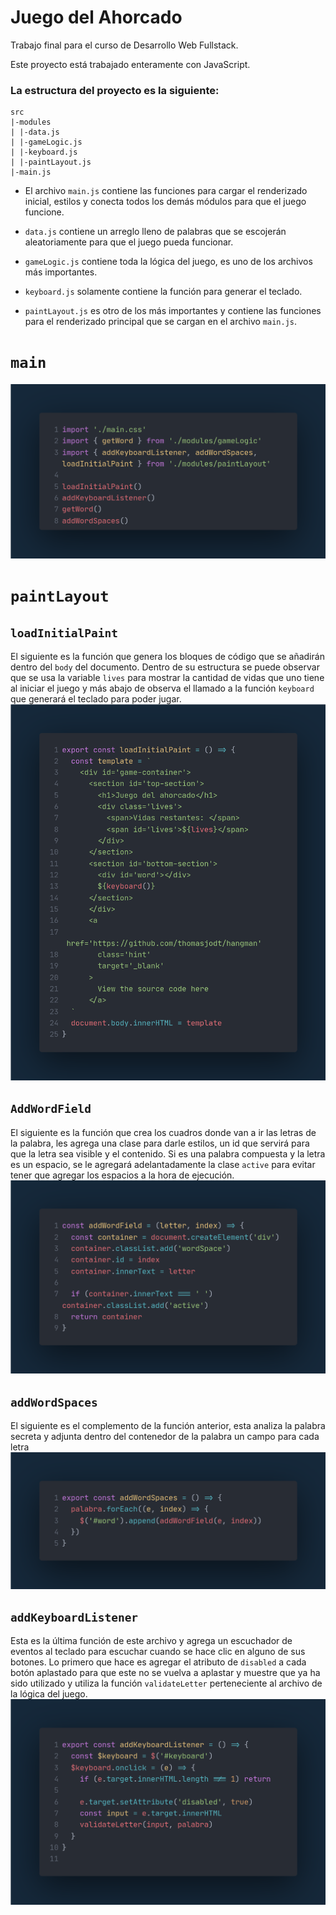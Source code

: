 # Juego del Ahorcado
Trabajo final para el curso de Desarrollo Web Fullstack.

Este proyecto está trabajado enteramente con JavaScript.

### La estructura del proyecto es la siguiente:
```
src
|-modules
| |-data.js
| |-gameLogic.js
| |-keyboard.js
| |-paintLayout.js
|-main.js
```
- El archivo `main.js` contiene las funciones para cargar el renderizado inicial, estilos y conecta todos los demás módulos para que el juego funcione.

- `data.js` contiene un arreglo lleno de palabras que se escojerán aleatoriamente para que el juego pueda funcionar.

- `gameLogic.js` contiene toda la lógica del juego, es uno de los archivos más importantes.

- `keyboard.js` solamente contiene la función para generar el teclado.

- `paintLayout.js` es otro de los más importantes y contiene las funciones para el  renderizado principal que se cargan en el archivo `main.js`.

# `main`
![main.js](./public/img/main.png)

# `paintLayout`
## `loadInitialPaint`
El siguiente es la función que genera los bloques de código que se añadirán dentro del `body` del documento.
Dentro de su estructura se puede observar que se usa la variable `lives` para mostrar la cantidad de vidas que uno tiene al iniciar el juego y más abajo de observa el llamado a la función `keyboard` que generará el teclado para poder jugar.
![paintLayout.js](./public/img/loadInitialPaint.png)

## `AddWordField`
El siguiente es la función que crea los cuadros donde van a ir las letras de la palabra, les agrega una clase para darle estilos, un id que servirá para que la letra sea visible y el contenido.
Si es una palabra compuesta y la letra es un espacio, se le agregará adelantadamente la clase `active` para evitar tener que agregar los espacios a la hora de ejecución.
![AddWordField.js](./public/img/addWordField.png)

## `addWordSpaces`
El siguiente es el complemento de la función anterior, esta analiza la palabra secreta y adjunta dentro del contenedor de la palabra un campo para cada letra
![addWordSpaces.js](./public/img/addWordSpaces.png)

## `addKeyboardListener`
Esta es la última función de este archivo y agrega un escuchador de eventos al teclado para escuchar cuando se hace clic en alguno de sus botones.
Lo primero que hace es agregar el atributo de `disabled` a cada botón aplastado para que este no se vuelva a aplastar y muestre que ya ha sido utilizado y utiliza la función `validateLetter` perteneciente al archivo de la lógica del juego.
![addKeyboardListener.js](./public/img/addKeyboardListener.png)